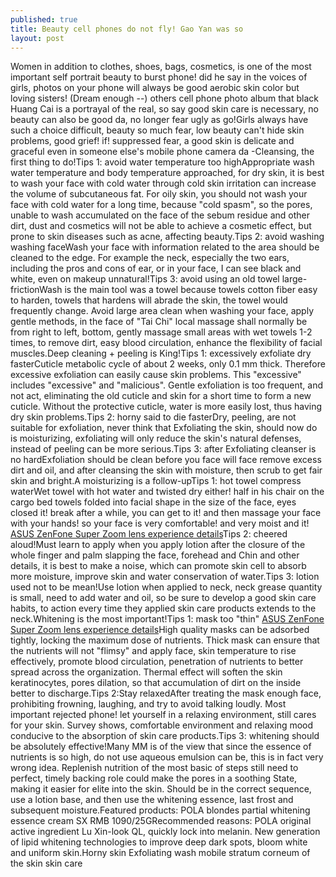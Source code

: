 ```yaml
---
published: true
title: Beauty cell phones do not fly! Gao Yan was so
layout: post
---
```

Women in addition to clothes, shoes, bags, cosmetics, is one of the most important self portrait beauty to burst phone! did he say in the voices of girls, photos on your phone will always be good aerobic skin color but loving sisters! (Dream enough --) others cell phone photo album that black Huang Cai is a portrayal of the real, so say good skin care is necessary, no beauty can also be good da, no longer fear ugly as go!Girls always have such a choice difficult, beauty so much fear, low beauty can\'t hide skin problems, good grief! if! suppressed fear, a good skin is delicate and graceful even in someone else\'s mobile phone camera da -Cleansing, the first thing to do!Tips 1: avoid water temperature too highAppropriate wash water temperature and body temperature approached, for dry skin, it is best to wash your face with cold water through cold skin irritation can increase the volume of subcutaneous fat. For oily skin, you should not wash your face with cold water for a long time, because \"cold spasm\", so the pores, unable to wash accumulated on the face of the sebum residue and other dirt, dust and cosmetics will not be able to achieve a cosmetic effect, but prone to skin diseases such as acne, affecting beauty.Tips 2: avoid washing washing faceWash your face with information related to the area should be cleaned to the edge. For example the neck, especially the two ears, including the pros and cons of ear, or in your face, I can see black and white, even on makeup unnatural!Tips 3: avoid using an old towel large-frictionWash is the main tool was a towel because towels cotton fiber easy to harden, towels that hardens will abrade the skin, the towel would frequently change. Avoid large area clean when washing your face, apply gentle methods, in the face of \"Tai Chi\" local massage shall normally be from right to left, bottom, gently massage small areas with wet towels 1-2 times, to remove dirt, easy blood circulation, enhance the flexibility of facial muscles.Deep cleaning + peeling is King!Tips 1: excessively exfoliate dry fasterCuticle metabolic cycle of about 2 weeks, only 0.1 mm thick. Therefore excessive exfoliation can easily cause skin problems. This \"excessive\" includes \"excessive\" and \"malicious\". Gentle exfoliation is too frequent, and not act, eliminating the old cuticle and skin for a short time to form a new cuticle. Without the protective cuticle, water is more easily lost, thus having dry skin problems.Tips 2: horny said to die fasterDry, peeling, are not suitable for exfoliation, never think that Exfoliating the skin, should now do is moisturizing, exfoliating will only reduce the skin\'s natural defenses, instead of peeling can be more serious.Tips 3: after Exfoliating cleanser is no hardExfoliation should be clean before you face will face remove excess dirt and oil, and after cleansing the skin with moisture, then scrub to get fair skin and bright.A moisturizing is a follow-upTips 1: hot towel compress waterWet towel with hot water and twisted dry either! half in his chair on the cargo bed towels folded into facial shape in the size of the face, eyes closed it! break after a while, you can get to it! and then massage your face with your hands! so your face is very comfortable! and very moist and it! [ASUS ZenFone Super Zoom lens experience details](https://ducaticase.wordpress.com/2016/02/03/asus-zenfone-super-zoom-lens-experience-details-iphone6/)Tips 2: cheered aloud!Must learn to apply when you apply lotion after the closure of the whole finger and palm slapping the face, forehead and Chin and other details, it is best to make a noise, which can promote skin cell to absorb more moisture, improve skin and water conservation of water.Tips 3: lotion used not to be mean!Use lotion when applied to neck, neck grease quantity is small, need to add water and oil, so be sure to develop a good skin care habits, to action every time they applied skin care products extends to the neck.Whitening is the most important!Tips 1: mask too \"thin\" [ASUS ZenFone Super Zoom lens experience details](https://ducaticase.wordpress.com/2016/02/03/asus-zenfone-super-zoom-lens-experience-details-iphone6/)High quality masks can be adsorbed tightly, locking the maximum dose of nutrients. Thick mask can ensure that the nutrients will not \"flimsy\" and apply face, skin temperature to rise effectively, promote blood circulation, penetration of nutrients to better spread across the organization. Thermal effect will soften the skin keratinocytes, pores dilation, so that accumulation of dirt on the inside better to discharge.Tips 2:Stay relaxedAfter treating the mask enough face, prohibiting frowning, laughing, and try to avoid talking loudly. Most important rejected phone! let yourself in a relaxing environment, still cares for your skin. Survey shows, comfortable environment and relaxing mood conducive to the absorption of skin care products.Tips 3: whitening should be absolutely effective!Many MM is of the view that since the essence of nutrients is so high, do not use aqueous emulsion can be, this is in fact very wrong idea. Replenish nutrition of the most basic of steps still need to perfect, timely backing role could make the pores in a soothing State, making it easier for elite into the skin. Should be in the correct sequence, use a lotion base, and then use the whitening essence, last frost and subsequent moisture.Featured products: POLA blondes partial whitening essence cream SX RMB 1090/25GRecommended reasons: POLA original active ingredient Lu Xin-look QL, quickly lock into melanin. New generation of lipid whitening technologies to improve deep dark spots, bloom white and uniform skin.Horny skin Exfoliating wash mobile stratum corneum of the skin skin care